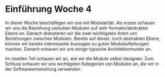 # Einführung Woche 4

In dieser Woche beschäftigen wir uns mit Modularität. Als erstes schauen wir uns die Beziehung zwischen Modulen auf sehr formaler/abstrakter Ebene an.
Danach diskutieren wir die zwei wichtigsten Arten von Beziehungen zwischen Modulen. Bereits auf dieser, noch abstrakten Ebene, können wir bereits 
interessante Aussagen zu guten Modulaufteilungen machen. Danach schauen wir uns einige typische Architekturmuster an. 

Im zweiten Teil schauen wir an, wie wir die Module selbst designen. Zum Schluss schauen wir uns wichtigsten Kategorien von Modulen an, die wir in der Softwareentwicklung verwenden.



